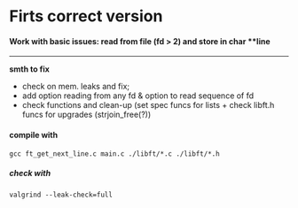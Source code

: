 # Firts correct version
#### Work with basic issues: read from file (fd > 2) and store in char **line
---

**smth to fix**
* check on mem. leaks and fix;
* add option reading from any fd & option to read sequence of fd
* check functions and clean-up (set spec funcs for lists + check libft.h funcs for upgrades (strjoin_free(?))


#### compile with
  
    gcc ft_get_next_line.c main.c ./libft/*.c ./libft/*.h

##### check with
	
	valgrind --leak-check=full
